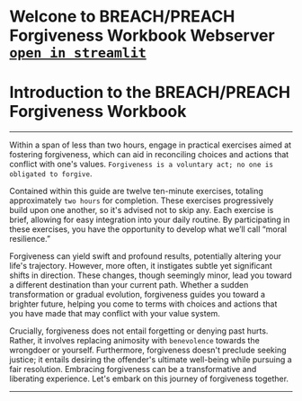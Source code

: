 # Welcone to BREACH/PREACH Forgiveness Workbook Webserver [`open in streamlit`](https://self-directed-learning-application.streamlit.app/)  


# Introduction to the BREACH/PREACH Forgiveness Workbook

---

Within a span of less than two hours, engage in practical exercises aimed at fostering forgiveness, which can aid in reconciling choices and actions that conflict with one's values. `Forgiveness is a voluntary act; no one is obligated to forgive`.

Contained within this guide are twelve ten-minute exercises, totaling approximately `two hours` for completion. These exercises progressively build upon one another, so it's advised not to skip any. Each exercise is brief, allowing for easy integration into your daily routine. By participating in these exercises, you have the opportunity to develop what we’ll call “moral resilience.”

Forgiveness can yield swift and profound results, potentially altering your life's trajectory. However, more often, it instigates subtle yet significant shifts in direction. These changes, though seemingly minor, lead you toward a different destination than your current path. Whether a sudden transformation or gradual evolution, forgiveness guides you toward a brighter future, helping you come to terms with choices and actions that you have made that may conflict with your value system.

Crucially, forgiveness does not entail forgetting or denying past hurts. Rather, it involves replacing animosity with `benevolence` towards the wrongdoer or yourself. Furthermore, forgiveness doesn't preclude seeking justice; it entails desiring the offender's ultimate well-being while pursuing a fair resolution. Embracing forgiveness can be a transformative and liberating experience. Let's embark on this journey of forgiveness together.
***
